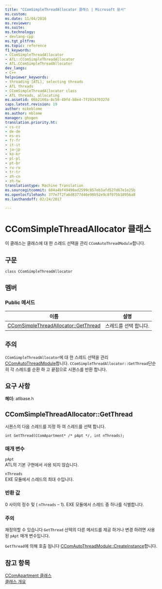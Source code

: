 ```yaml
---
title: "CComSimpleThreadAllocator 클래스 | Microsoft 문서"
ms.custom: 
ms.date: 11/04/2016
ms.reviewer: 
ms.suite: 
ms.technology:
- devlang-cpp
ms.tgt_pltfrm: 
ms.topic: reference
f1_keywords:
- CComSimpleThreadAllocator
- ATL::CComSimpleThreadAllocator
- ATL.CComSimpleThreadAllocator
dev_langs:
- C++
helpviewer_keywords:
- threading [ATL], selecting threads
- ATL threads
- CComSimpleThreadAllocator class
- ATL threads, allocating
ms.assetid: 66b2166a-8c50-49fd-b8e4-7f293470327d
caps.latest.revision: 19
author: mikeblome
ms.author: mblome
manager: ghogen
translation.priority.ht:
- cs-cz
- de-de
- es-es
- fr-fr
- it-it
- ja-jp
- ko-kr
- pl-pl
- pt-br
- ru-ru
- tr-tr
- zh-cn
- zh-tw
translationtype: Machine Translation
ms.sourcegitcommit: 604a4bf49490ad2599c857eb3afd527d67e1e25b
ms.openlocfilehash: 377e7f2fa6d8377d46e98b52e9c8f075b10956a8
ms.lasthandoff: 02/24/2017

---
```

# <a name="ccomsimplethreadallocator-class"></a>CComSimpleThreadAllocator 클래스
이 클래스는 클래스에 대 한 스레드 선택을 관리 `CComAutoThreadModule`합니다.  
  
## <a name="syntax"></a>구문  
  
```
class CComSimpleThreadAllocator
```  
  
## <a name="members"></a>멤버  
  
### <a name="public-methods"></a>Public 메서드  
  
|이름|설명|  
|----------|-----------------|  
|[CComSimpleThreadAllocator::GetThread](#getthread)|스레드를 선택 합니다.|  
  
## <a name="remarks"></a>주의  
 `CComSimpleThreadAllocator`에 대 한 스레드 선택을 관리 [CComAutoThreadModule](../../atl/reference/ccomautothreadmodule-class.md)합니다. `CComSimpleThreadAllocator::GetThread`단순히 각 스레드를 순환 하 고 끝점으로 시퀀스를 반환 합니다.  
  
## <a name="requirements"></a>요구 사항  
 **헤더:** atlbase.h  
  
##  <a name="a-namegetthreada--ccomsimplethreadallocatorgetthread"></a><a name="getthread"></a>CComSimpleThreadAllocator::GetThread  
 시퀀스의 다음 스레드를 지정 하 여 스레드를 선택 합니다.  
  
```
int GetThread(CComApartment* /* pApt */, int nThreads);
```  
  
### <a name="parameters"></a>매개 변수  
 `pApt`  
 ATL의 기본 구현에서 사용 되지 않습니다.  
  
 `nThreads`  
 EXE 모듈에서 스레드의 최대 수입니다.  
  
### <a name="return-value"></a>반환 값  
 0 사이의 정수 및 ( `nThreads` – 1). EXE 모듈에서 스레드 중 하나를 식별합니다.  
  
### <a name="remarks"></a>주의  
 재정의할 수 있습니다 `GetThread` 선택의 다른 메서드를 제공 하거나 변경 하려면 사용 된 `pApt` 매개 변수입니다.  
  
 `GetThread`에 의해 호출 됩니다 [CComAutoThreadModule::CreateInstance](../../atl/reference/ccomautothreadmodule-class.md#createinstance)합니다.  
  
## <a name="see-also"></a>참고 항목  
 [CComApartment 클래스](../../atl/reference/ccomapartment-class.md)   
 [클래스 개요](../../atl/atl-class-overview.md)

